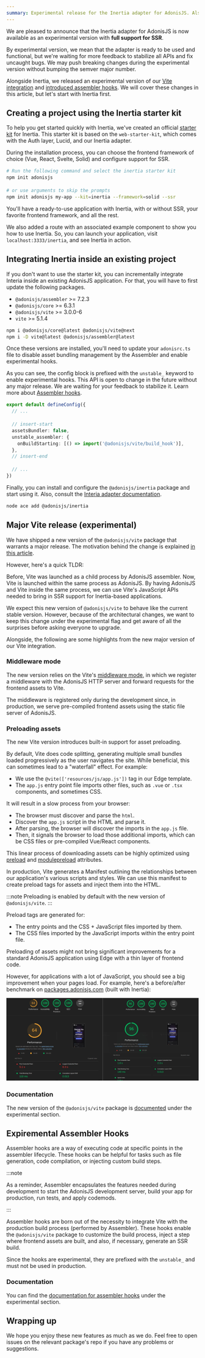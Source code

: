 ```yaml
---
summary: Experimental release for the Inertia adapter for AdonisJS. Also, come with a new release of our Vite integration.
---
```


We are pleased to announce that the Inertia adapter for AdonisJS is now available as an experimental version with **full support for SSR**.

By experimental version, we mean that the adapter is ready to be used and functional, but we're waiting for more feedback to stabilize all APIs and fix uncaught bugs. We may push breaking changes during the experimental version without bumping the semver major number.

Alongside Inertia, we released an experimental version of our [Vite integration](#major-vite-release-experimental) and [introduced assembler hooks](#expiremental-assembler-hooks). We will cover these changes in this article, but let's start with Inertia first.

## Creating a project using the Inertia starter kit

To help you get started quickly with Inertia, we've created an official [starter kit](https://github.com/adonisjs/inertia-starter-kit) for Inertia. This starter kit is based on the `web-starter-kit`, which comes with the Auth layer, Lucid, and our Inertia adapter. 

During the installation process, you can choose the frontend framework of choice (Vue, React, Svelte, Solid) and configure support for SSR.

```sh
# Run the following command and select the inertia starter kit
npm init adonisjs

# or use arguments to skip the prompts
npm init adonisjs my-app --kit=inertia --framework=solid --ssr
```

You'll have a ready-to-use application with Inertia, with or without SSR, your favorite frontend framework, and all the rest.

We also added a route with an associated example component to show you how to use Inertia. So, you can launch your application, visit `localhost:3333/inertia`, and see Inertia in action.

## Integrating Inertia inside an existing project

If you don't want to use the starter kit, you can incrementally integrate Interia inside an existing AdonisJS application. For that, you will have to first update the following packages.

- `@adonisjs/assembler` >= 7.2.3
- `@adonisjs/core` >= 6.3.1
- `@adonisjs/vite` >= 3.0.0-6
- `vite` >= 5.1.4

```sh
npm i @adonisjs/core@latest @adonisjs/vite@next
npm i -D vite@latest @adonisjs/assembler@latest
```

Once these versions are installed, you'll need to update your `adonisrc.ts` file to disable asset bundling management by the Assembler and enable experimental hooks.

As you can see, the config block is prefixed with the `unstable_` keyword to enable experimental hooks. This API is open to change in the future without any major release. We are waiting for your feedback to stabilize it. Learn more about [Assembler hooks](#assembler-hooks).

```ts
export default defineConfig({
  // ...

  // insert-start
  assetsBundler: false,
  unstable_assembler: {
    onBuildStarting: [() => import('@adonisjs/vite/build_hook')],
  },
  // insert-end

  // ...
})
```

Finally, you can install and configure the `@adonisjs/inertia` package and start using it. Also, consult the [Interia adapter documentation](https://docs.adonisjs.com/guides/inertia).

```sh
node ace add @adonisjs/inertia
```

## Major Vite release (experimental)

We have shipped a new version of the `@adonisjs/vite` package that warrants a major release. The motivation behind the change is explained [in this article](https://adonisjs.com/blog/future-plans-for-adonisjs-6#adonisjsvite).

However, here's a quick TLDR:

Before, Vite was launched as a child process by AdonisJS assembler. Now, Vite is launched within the same process as AdonisJS. By having AdonisJS and Vite inside the same process, we can use Vite's JavaScript APIs needed to bring in SSR support for Inertia-based applications.

We expect this new version of `@adonisjs/vite` to behave like the current stable version. However, because of the architectural changes, we want to keep this change under the experimental flag and get aware of all the surprises before asking everyone to upgrade.

Alongside, the following are some highlights from the new major version of our Vite integration.

### Middleware mode

The new version relies on the Vite's [middleware mode](https://vitejs.dev/guide/ssr.html#setting-up-the-dev-server), in which we register a middleware with the AdonisJS HTTP server and forward requests for the frontend assets to Vite.

The middleware is registered only during the development since, in production, we serve pre-compiled frontend assets using the static file server of AdonisJS.

### Preloading assets

The new Vite version introduces built-in support for asset preloading.

By default, Vite does code splitting, generating multiple small bundles loaded progressively as the user navigates the site. While beneficial, this can sometimes lead to a "waterfall" effect. For example:

- We use the `@vite(['resources/js/app.js'])` tag in our Edge template.
- The `app.js` entry point file imports other files, such as `.vue` or `.tsx` components, and sometimes CSS.

It will result in a slow process from your browser:

- The browser must discover and parse the `html`.
- Discover the `app.js` script in the HTML and parse it. 
- After parsing, the browser will discover the imports in the `app.js` file.
- Then, it signals the browser to load those additional imports, which can be CSS files or pre-compiled Vue/React components.

This linear process of downloading assets can be highly optimized using [preload](https://developer.mozilla.org/en-US/docs/Web/HTML/Attributes/rel/preload) and [modulepreload](https://developer.mozilla.org/en-US/docs/Web/HTML/Attributes/rel/modulepreload) attributes.

In production, Vite generates a Manifest outlining the relationships between our application's various scripts and styles. We can use this manifest to create preload tags for assets and inject them into the HTML.

:::note
Preloading is enabled by default with the new version of `@adonisjs/vite`.
:::

Preload tags are generated for:

- The entry points and the CSS + JavaScript files imported by them.
- The CSS files imported by the JavaScript imports within the entry point file.

Preloading of assets might not bring significant improvements for a standard AdonisJS application using Edge with a thin layer of frontend code.

However, for applications with a lot of JavaScript, you should see a big improvement when your pages load. For example, here's a before/after benchmark on [packages.adonisjs.com](https://packages.adonisjs.com) (built with Inertia):

![Alt text](./before_after_preload.png)

### Documentation
The new version of the `@adonisjs/vite` package is [documented](https://docs.adonisjs.com/guides/experimental-vite) under the experimental section.

## Expiremental Assembler Hooks
Assembler hooks are a way of executing code at specific points in the assembler lifecycle. These hooks can be helpful for tasks such as file generation, code compilation, or injecting custom build steps.

:::note

As a reminder, Assembler encapsulates the features needed during development to start the AdonisJS development server, build your app for production, run tests, and apply codemods.

:::

Assembler hooks are born out of the necessity to integrate Vite with the production build process (performed by Assembler). These hooks enable the `@adonisjs/vite` package to customize the build process, inject a step where frontend assets are built, and also, if necessary, generate an SSR build.

Since the hooks are experimental, they are prefixed with the `unstable_` and must not be used in production.

### Documentation
You can find the [documentation for assembler hooks](https://docs.adonisjs.com/guides/experimental-assembler-hooks) under the experimental section.

## Wrapping up

We hope you enjoy these new features as much as we do. Feel free to open issues on the relevant package's repo if you have any problems or suggestions.
